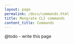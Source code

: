 ```yaml
---
layout: page
permalink: /docs/commands.html
title: Mongrate CLI commands
content_title: Commands
---
```


@todo - write this page
